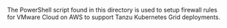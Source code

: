 The PowerShell script found in this directory is used to setup firewall rules for VMware Cloud on AWS to support Tanzu Kubernetes Grid deployments.